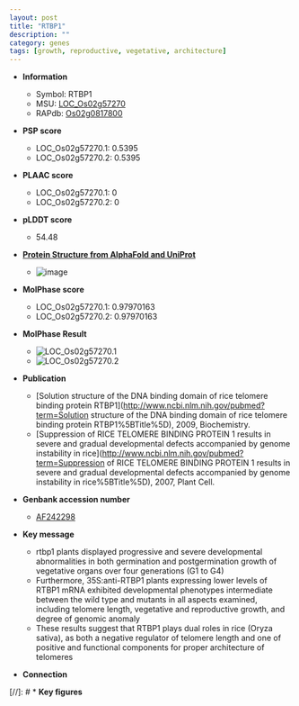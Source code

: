 ```yaml
---
layout: post
title: "RTBP1"
description: ""
category: genes
tags: [growth, reproductive, vegetative, architecture]
---
```


* **Information**  
    + Symbol: RTBP1  
    + MSU: [LOC_Os02g57270](http://rice.plantbiology.msu.edu/cgi-bin/ORF_infopage.cgi?orf=LOC_Os02g57270)  
    + RAPdb: [Os02g0817800](http://rapdb.dna.affrc.go.jp/viewer/gbrowse_details/irgsp1?name=Os02g0817800)  

* **PSP score**  
    + LOC_Os02g57270.1: 0.5395 
    + LOC_Os02g57270.2: 0.5395 

* **PLAAC score**  
    + LOC_Os02g57270.1: 0 
    + LOC_Os02g57270.2: 0 

* **pLDDT score**
    + 54.48

* **[Protein Structure from AlphaFold and UniProt](https://www.uniprot.org/uniprotkb/Q9LL45/entry#structure)**
    + ![image](https://ricepsp.github.io/images/Q9/AF-Q9LL45-F1.png)

* **MolPhase score**
    + LOC_Os02g57270.1: 0.97970163
    + LOC_Os02g57270.2: 0.97970163

* **MolPhase Result**
    + ![LOC_Os02g57270.1](https://304243504.github.io/Pictures/LOC_Os02g/LOC_Os02g57270.1.png)
    + ![LOC_Os02g57270.2](https://304243504.github.io/Pictures/LOC_Os02g/LOC_Os02g57270.2.png)

* **Publication**  
    + [Solution structure of the DNA binding domain of rice telomere binding protein RTBP1](http://www.ncbi.nlm.nih.gov/pubmed?term=Solution structure of the DNA binding domain of rice telomere binding protein RTBP1%5BTitle%5D), 2009, Biochemistry.
    + [Suppression of RICE TELOMERE BINDING PROTEIN 1 results in severe and gradual developmental defects accompanied by genome instability in rice](http://www.ncbi.nlm.nih.gov/pubmed?term=Suppression of RICE TELOMERE BINDING PROTEIN 1 results in severe and gradual developmental defects accompanied by genome instability in rice%5BTitle%5D), 2007, Plant Cell.

* **Genbank accession number**  
    + [AF242298](http://www.ncbi.nlm.nih.gov/nuccore/AF242298)

* **Key message**  
    + rtbp1 plants displayed progressive and severe developmental abnormalities in both germination and postgermination growth of vegetative organs over four generations (G1 to G4)
    + Furthermore, 35S:anti-RTBP1 plants expressing lower levels of RTBP1 mRNA exhibited developmental phenotypes intermediate between the wild type and mutants in all aspects examined, including telomere length, vegetative and reproductive growth, and degree of genomic anomaly
    + These results suggest that RTBP1 plays dual roles in rice (Oryza sativa), as both a negative regulator of telomere length and one of positive and functional components for proper architecture of telomeres

* **Connection**  

[//]: # * **Key figures**  


